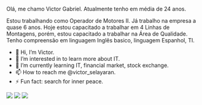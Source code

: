 Olá, me chamo Victor Gabriel.
Atualmente tenho em média de 24 anos.

Estou trabalhando como Operador de Motores II.
Já trabalho na empresa a quase 6 anos.
Hoje estou capacitado a trabalhar em 4 Linhas de Montagens, porém, estou capacitado a trabalhar na Área de Qualidade.
Tenho compreensão em linguagem Inglês basico, linguagem Espanhol, TI.




- 👋 Hi, I’m Victor.
- 👀 I’m interested in to learn more about IT.
- 🌱 I’m currently learning IT, financial market, stock exchange.
- 📫 How to reach me @victor_selayaran.
- ⚡ Fun fact: search for inner peace.

<div style= "display: incline_block;">
  <img src= "https://github.com/user-attachments/assets/d526f68c-4f0e-4bec-82e0-796521a099dd">
  <img src= "https://github.com/user-attachments/assets/ea9fa6f6-49d9-40ac-aaba-d2e7b6ee637e">
  <img src= "https://github.com/user-attachments/assets/859568cf-da24-454b-b9cf-218d607d16e2">
</div>
